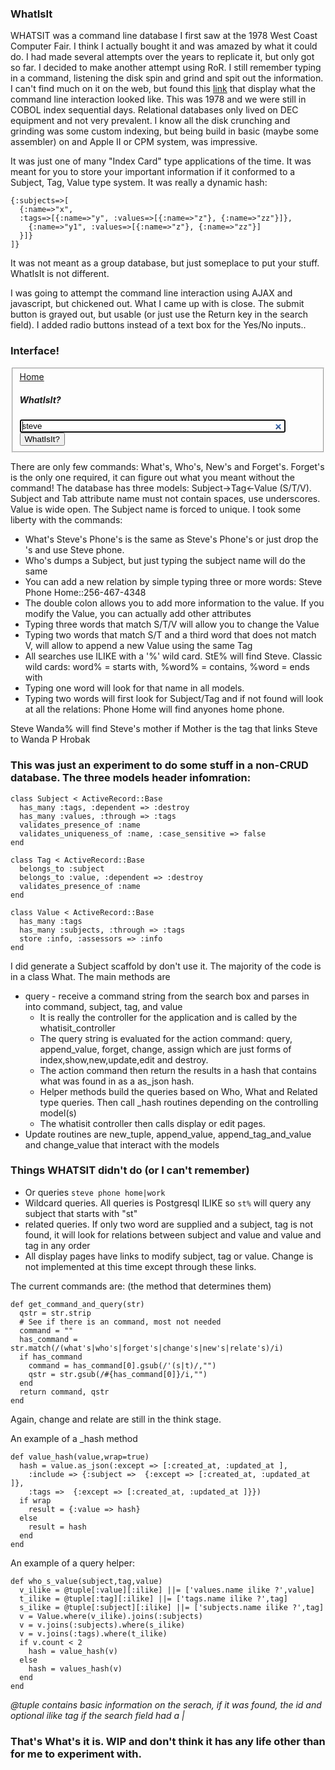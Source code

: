 ### WhatIsIt

WHATSIT was a command line database I first saw at the 1978 West Coast Computer Fair. I think I actually bought it and was
amazed by what it could do. I had made several attempts over the years to replicate it, but only got so far. I decided to make another 
attempt using RoR. I still remember typing in a command, listening the disk spin and grind and spit out the information. I can't find 
much on it on the web, but found this 
<a href="http://www.moofgroup.com/moof/Roby_Sherman/Adventures_in_Silicon/Entries/2006/12/27_Wow!_Howd_All_That_Stuff_Get_In_There.html">
link</a> that display what the command line interaction looked like. This was 1978 and we were still in COBOL index sequential days. Relational databases only
lived on DEC equipment and not very prevalent. I know all the disk crunching and grinding was some custom indexing, but being build in basic (maybe some assembler) on and Apple II or CPM system, was impressive.



It was just one of many "Index Card" type applications of the time. It was meant for you to store your important information if it conformed to a Subject, Tag, Value type system. It was really a dynamic hash:

    {:subjects=>[
      {:name=>"x", 
      :tags=>[{:name=>"y", :values=>[{:name=>"z"}, {:name=>"zz"}]},
        {:name=>"y1", :values=>[{:name=>"z"}, {:name=>"zz"}]
      }]}
    ]}
    
It was not meant as a group database, but just someplace to put your stuff. WhatIsIt is not different.

I was going to attempt the command line interaction using AJAX and javascript, but chickened out. What I came up with is close. The submit button is
grayed out, but usable (or just use the Return key in the search field). 
I added radio buttons instead of a text box for the Yes/No inputs..



### Interface!

<fieldset>
<a href="/">Home</a>
<h5>
WhatIsIt?
</h5>
<input autofocus="autofocus" id="query" name="query" size="50" type="search" value="steve" />
<input class="dim" name="commit" type="submit" value="WhatIsIt?" />
</fieldset>

There are only few commands: What's, Who's, New's and Forget's. Forget's is the only one required, it can figure out what you meant without the command!
The database has three
models: Subject->Tag<-Value (S/T/V). Subject and Tab attribute name must not contain spaces, use underscores. Value is wide open. The Subject name is forced to unique.
I took some liberty with the commands:

  * What's Steve's Phone's is the same as Steve's Phone's or just drop the 's and use Steve phone. 
  * Who's dumps a Subject, but just typing the subject name will do the same
  * You can add a new relation by simple typing three or more words: Steve Phone Home::256-467-4348
  * The double colon allows you to add more information to the value. If you modify the Value, you can actually add other attributes
  * Typing three words that match S/T/V will allow you to change the Value
  * Typing two words that match S/T and a third word that does not match V, will allow to append a new Value using the same Tag
  * All searches use ILIKE with a '%' wild card. StE% will find Steve. Classic wild cards: word% = starts with, %word% = contains, %word = ends with
  * Typing one word will look for that name in all models.
  * Typing two words will first look for Subject/Tag and if not found will look at all the relations: Phone Home will find anyones home phone.

Steve Wanda% will find Steve's mother if Mother is the tag that links Steve to Wanda P Hrobak 

 

### This was just an experiment to do some stuff in a non-CRUD database.  The three models header infomration:

    class Subject < ActiveRecord::Base
      has_many :tags, :dependent => :destroy
      has_many :values, :through => :tags
      validates_presence_of :name
      validates_uniqueness_of :name, :case_sensitive => false
    end

    class Tag < ActiveRecord::Base
      belongs_to :subject
      belongs_to :value, :dependent => :destroy
      validates_presence_of :name
    end

    class Value < ActiveRecord::Base
      has_many :tags
      has_many :subjects, :through => :tags
      store :info, :assessors => :info
    end
    
I did generate a Subject scaffold by don't use it. The majority of the code is in a class What. The main methods are

* query - receive a command string from the search box and parses in into command, subject, tag, and value
  * It is really the controller for the application and is called by the whatisit_controller
  * The query string is evaluated for the action command: query, append_value, forget, change, assign which are just forms of index,show,new,update,edit and destroy.
  * The action command then return the results in a hash that contains what was found in as a as_json hash.
  * Helper methods build the queries based on Who, What and Related type queries. Then call _hash routines depending on the controlling model(s)
  * The whatisit controller then calls display or edit pages.
* Update routines are new_tuple, append_value, append_tag_and_value and change_value that interact with the models

### Things WHATSIT didn't do (or I can't remember)

* Or queries  `steve phone home|work`
* Wildcard queries. All queries is Postgresql ILIKE so `st%` will query any subject that starts with "st"
* related queries. If only two word are supplied and a subject, tag is not found, it will look for relations between subject and value and value and tag in any order
* All display pages have links to modify subject, tag or value.  Change is not implemented at this time except through these links.

The current commands are: (the method that determines them)

    def get_command_and_query(str)
      qstr = str.strip
      # See if there is an command, most not needed
      command = ""
      has_command = str.match(/(what's|who's|forget's|change's|new's|relate's)/i)
      if has_command 
        command = has_command[0].gsub(/'(s|t)/,"") 
        qstr = str.gsub(/#{has_command[0]}/i,"")
      end
      return command, qstr
    end

Again, change and relate are still in the think stage.

An example of a _hash method

    def value_hash(value,wrap=true)
      hash = value.as_json(:except => [:created_at, :updated_at ],
        :include => {:subject =>  {:except => [:created_at, :updated_at ]}, 
        :tags =>  {:except => [:created_at, :updated_at ]}})
      if wrap
        result = {:value => hash}
      else
        result = hash
      end
    end
    
An example of a query helper:

    def who_s_value(subject,tag,value)
      v_ilike = @tuple[:value][:ilike] ||= ['values.name ilike ?',value]
      t_ilike = @tuple[:tag][:ilike] ||= ['tags.name ilike ?',tag]
      s_ilike = @tuple[:subject][:ilike] ||= ['subjects.name ilike ?',tag]
      v = Value.where(v_ilike).joins(:subjects) 
      v = v.joins(:subjects).where(s_ilike)
      v = v.joins(:tags).where(t_ilike)
      if v.count < 2
        hash = value_hash(v)
      else
        hash = values_hash(v)
      end
    end

_@tuple contains basic information on the serach, if it was found, the id and optional ilike tag if the search field had a |_


### That's What's it is.  WIP and don't think it has any life other than for me to experiment with.